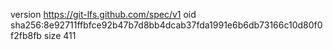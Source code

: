 version https://git-lfs.github.com/spec/v1
oid sha256:8e92711ffbfce92b47b7d8bb4dcab37fda1991e6b6db73166c10d80f0f2fb8fb
size 411

